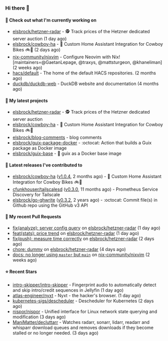 ### Hi there 👋

#### 👷 Check out what I'm currently working on

- [elsbrock/hetzner-radar](https://github.com/elsbrock/hetzner-radar) - 🕵️ Track prices of the Hetzner dedicated server auction (1 day ago)
- [elsbrock/cowboy-ha](https://github.com/elsbrock/cowboy-ha) - 🤠 Custom Home Assistant Integration for Cowboy Bikes 🚲💨 (2 days ago)
- [nix-community/nixvim](https://github.com/nix-community/nixvim) - Configure Neovim with Nix! [maintainers=@GaetanLepage, @traxys, @mattsturgeon, @khaneliman] (2 weeks ago)
- [hacs/default](https://github.com/hacs/default) - The home of the default HACS repositories. (2 months ago)
- [duckdb/duckdb-web](https://github.com/duckdb/duckdb-web) - DuckDB website and documentation (4 months ago)

#### 🌱 My latest projects

- [elsbrock/hetzner-radar](https://github.com/elsbrock/hetzner-radar) - 🕵️ Track prices of the Hetzner dedicated server auction
- [elsbrock/cowboy-ha](https://github.com/elsbrock/cowboy-ha) - 🤠 Custom Home Assistant Integration for Cowboy Bikes 🚲💨
- [elsbrock/blog-comments](https://github.com/elsbrock/blog-comments) - blog comments
- [elsbrock/guix-package-docker](https://github.com/elsbrock/guix-package-docker) - :octocat: Action that builds a Guix package as Docker image
- [elsbrock/guix-base](https://github.com/elsbrock/guix-base) - :whale: guix as a Docker base image

#### 🔭 Latest releases I've contributed to

- [elsbrock/cowboy-ha](https://github.com/elsbrock/cowboy-ha) ([v1.0.4](https://github.com/elsbrock/cowboy-ha/releases/tag/v1.0.4), 2 months ago) - 🤠 Custom Home Assistant Integration for Cowboy Bikes 🚲💨
- [cfunkhouser/tailscalesd](https://github.com/cfunkhouser/tailscalesd) ([v0.3.0](https://github.com/cfunkhouser/tailscalesd/releases/tag/v0.3.0), 11 months ago) - Prometheus Service Discovery for Tailscale
- [elsbrock/go-ghwrite](https://github.com/elsbrock/go-ghwrite) ([v0.3.2](https://github.com/elsbrock/go-ghwrite/releases/tag/v0.3.2), 2 years ago) - :octocat: Commit file(s) in Github repo using the GitHub v3 API

#### 🔨 My recent Pull Requests

- [fix(analyze): server config query](https://github.com/elsbrock/hetzner-radar/pull/77) on [elsbrock/hetzner-radar](https://github.com/elsbrock/hetzner-radar) (1 day ago)
- [feat(stats): price trend](https://github.com/elsbrock/hetzner-radar/pull/76) on [elsbrock/hetzner-radar](https://github.com/elsbrock/hetzner-radar) (1 day ago)
- [fix(push): measure time correctly](https://github.com/elsbrock/hetzner-radar/pull/74) on [elsbrock/hetzner-radar](https://github.com/elsbrock/hetzner-radar) (2 days ago)
- [chore: dummy](https://github.com/elsbrock/hetzner-radar/pull/72) on [elsbrock/hetzner-radar](https://github.com/elsbrock/hetzner-radar) (4 days ago)
- [docs: no longer using `master` but `main`](https://github.com/nix-community/nixvim/pull/2555) on [nix-community/nixvim](https://github.com/nix-community/nixvim) (2 weeks ago)

#### ⭐ Recent Stars

- [intro-skipper/intro-skipper](https://github.com/intro-skipper/intro-skipper) - Fingerprint audio to automatically detect and skip intro/credit sequences in Jellyfin (1 day ago)
- [atlas-engineer/nyxt](https://github.com/atlas-engineer/nyxt) - Nyxt - the hacker&#39;s browser. (1 day ago)
- [kubernetes-sigs/descheduler](https://github.com/kubernetes-sigs/descheduler) - Descheduler for Kubernetes (2 days ago)
- [nispor/nispor](https://github.com/nispor/nispor) - Unified interface for Linux network state querying and modification (3 days ago)
- [ManiMatter/decluttarr](https://github.com/ManiMatter/decluttarr) - Watches radarr, sonarr, lidarr, readarr and whisparr download queues and removes downloads if they become stalled or no longer needed. (3 days ago)
